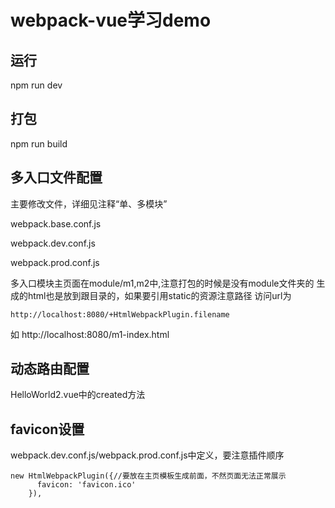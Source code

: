 # webpack-vue学习demo
## 运行
npm run dev
## 打包
npm run build
## 多入口文件配置
主要修改文件，详细见注释“单、多模块”

webpack.base.conf.js

webpack.dev.conf.js

webpack.prod.conf.js

多入口模块主页面在module/m1,m2中,注意打包的时候是没有module文件夹的
生成的html也是放到跟目录的，如果要引用static的资源注意路径
访问url为
```
http://localhost:8080/+HtmlWebpackPlugin.filename
```
如
http://localhost:8080/m1-index.html
## 动态路由配置
HelloWorld2.vue中的created方法
## favicon设置
webpack.dev.conf.js/webpack.prod.conf.js中定义，要注意插件顺序
```
new HtmlWebpackPlugin({//要放在主页模板生成前面，不然页面无法正常展示
      favicon: 'favicon.ico'
    }),
```
